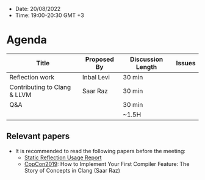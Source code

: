 * Date: 20/08/2022
* Time: 19:00-20:30 GMT +3

# Agenda

| Title | Proposed By | Discussion Length | Issues       |
|----------|-------------|-------------|----------------|
| Reflection work | Inbal Levi | 30 min   |   |
| Contributing to Clang & LLVM | Saar Raz | 30 min |
| Q&A |  | 30 min |
|                     |   | ~1.5H      |   |

## Relevant papers

* It is recommended to read the following papers before the meeting:
  * [Static Reflection Usage Report](https://docs.google.com/document/d/1BwJy071WERGQedn8oMa11xnP15XM5l6nKxNS2jABx6Q/edit?usp=sharing)
  * [CppCon2019](https://www.youtube.com/watch?v=Y1o4rc9P1FQ): How to Implement Your First Compiler Feature: The Story of Concepts in Clang (Saar Raz)
